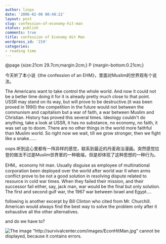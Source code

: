 ```yaml
---
author: linpx
date: '2006-02-08 08:48:22'
layout: post
slug: confession-of-economy-hit-man
status: publish
comments: true
title: confession of Economy Hit Man
wordpress_id: '219'
categories:
- reading time
---
```


@page {size:21cm 29.7cm;margin:2cm;} P {margin-bottom:0.21cm;}

  

今天听了本小说《the confession of an EHM》，里面对Muslim的世界观有个说法。

The Americans want to take control the whole world. And now it could not be a
better time doing it for it is already pretty much close to that point. USSR
may stand on its way, but will prove to be destructive.(it was been proved in
1990) the competition in the future would not between the communism and
capitalism but a war of faith, a war between Muslim and Christian. History has
proved this several times. Ideology couldn't do anything, take a look at USSR,
it has no substance, no economy, no faith, it was set up to doom. There are no
other things in the world more faithful than Muslim world. So right now we
wait, till we grow stronger, then we fight like a snake......

  

oops.听到这心里都有一阵异样的感觉，联系到最近的丹麦政治漫画。突然感觉拉登的做法不过是Muslim世界里的一种极端，但是却体现了这种思想的一种行为。

  

EHM，economy hit man. Usually disguise as employee of multinational corporation
been deployed over the world after world war II when arms conflict prove to be
not a good solution in resolving dispute related to resource in cold war
times. When they failed their mission, and their successor fail either, say,
jack man, war would be the final but only solution. The first and second gulf
war, the 1967 war between Israel and Egypt....

  

following is another excerpt by Bill Clinton who cited from Mr. Churchill.
American would always find the best way to solve the problem only after it
exhaustive all the other alternatives.

  

and do we have to?

  
  
![The image “http://survivalcenter.com/images/EconHitMan.jpg” cannot be
displayed, because it contains
errors.](http://survivalcenter.com/images/EconHitMan.jpg)

